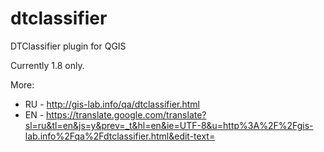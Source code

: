 # dtclassifier
DTClassifier plugin for QGIS

Currently 1.8 only.

More:

* RU - http://gis-lab.info/qa/dtclassifier.html
* EN - https://translate.google.com/translate?sl=ru&tl=en&js=y&prev=_t&hl=en&ie=UTF-8&u=http%3A%2F%2Fgis-lab.info%2Fqa%2Fdtclassifier.html&edit-text=
